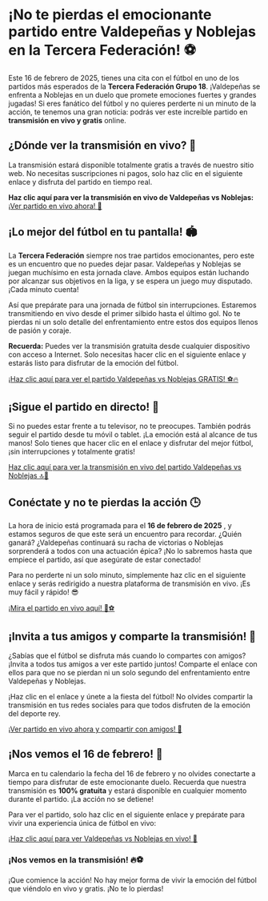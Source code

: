 # ¡No te pierdas el emocionante partido entre Valdepeñas y Noblejas en la Tercera Federación! ⚽

Este 16 de febrero de 2025, tienes una cita con el fútbol en uno de los partidos más esperados de la **Tercera Federación Grupo 18**. ¡Valdepeñas se enfrenta a Noblejas en un duelo que promete emociones fuertes y grandes jugadas! Si eres fanático del fútbol y no quieres perderte ni un minuto de la acción, te tenemos una gran noticia: podrás ver este increíble partido en **transmisión en vivo y gratis** online.

## ¿Dónde ver la transmisión en vivo? 🎥

La transmisión estará disponible totalmente gratis a través de nuestro sitio web. No necesitas suscripciones ni pagos, solo haz clic en el siguiente enlace y disfruta del partido en tiempo real.

**Haz clic aquí para ver la transmisión en vivo de Valdepeñas vs Noblejas:** [¡Ver partido en vivo ahora! 🎉](https://tinyurl.com/livestreamfreeo?st=Valdepe%C3%B1as+vs+Noblejas&si=ghc)

## ¡Lo mejor del fútbol en tu pantalla! 🏟️

La **Tercera Federación** siempre nos trae partidos emocionantes, pero este es un encuentro que no puedes dejar pasar. Valdepeñas y Noblejas se juegan muchísimo en esta jornada clave. Ambos equipos están luchando por alcanzar sus objetivos en la liga, y se espera un juego muy disputado. ¡Cada minuto cuenta!

Así que prepárate para una jornada de fútbol sin interrupciones. Estaremos transmitiendo en vivo desde el primer silbido hasta el último gol. No te pierdas ni un solo detalle del enfrentamiento entre estos dos equipos llenos de pasión y coraje.

**Recuerda:** Puedes ver la transmisión gratuita desde cualquier dispositivo con acceso a Internet. Solo necesitas hacer clic en el siguiente enlace y estarás listo para disfrutar de la emoción del fútbol.

[¡Haz clic aquí para ver el partido Valdepeñas vs Noblejas GRATIS! ⚽🔥](https://tinyurl.com/livestreamfreeo?st=Valdepe%C3%B1as+vs+Noblejas&si=ghc)

## ¡Sigue el partido en directo! 📲

Si no puedes estar frente a tu televisor, no te preocupes. También podrás seguir el partido desde tu móvil o tablet. ¡La emoción está al alcance de tus manos! Solo tienes que hacer clic en el enlace y disfrutar del mejor fútbol, ¡sin interrupciones y totalmente gratis!

[Haz clic aquí para ver la transmisión en vivo del partido Valdepeñas vs Noblejas 🔝📱](https://tinyurl.com/livestreamfreeo?st=Valdepe%C3%B1as+vs+Noblejas&si=ghc)

## Conéctate y no te pierdas la acción 🕒

La hora de inicio está programada para el **16 de febrero de 2025** , y estamos seguros de que este será un encuentro para recordar. ¿Quién ganará? ¿Valdepeñas continuará su racha de victorias o Noblejas sorprenderá a todos con una actuación épica? ¡No lo sabremos hasta que empiece el partido, así que asegúrate de estar conectado!

Para no perderte ni un solo minuto, simplemente haz clic en el siguiente enlace y serás redirigido a nuestra plataforma de transmisión en vivo. ¡Es muy fácil y rápido! 😎

[¡Mira el partido en vivo aquí! 🎯⚽](https://tinyurl.com/livestreamfreeo?st=Valdepe%C3%B1as+vs+Noblejas&si=ghc)

## ¡Invita a tus amigos y comparte la transmisión! 🎉

¿Sabías que el fútbol se disfruta más cuando lo compartes con amigos? ¡Invita a todos tus amigos a ver este partido juntos! Comparte el enlace con ellos para que no se pierdan ni un solo segundo del enfrentamiento entre Valdepeñas y Noblejas.

¡Haz clic en el enlace y únete a la fiesta del fútbol! No olvides compartir la transmisión en tus redes sociales para que todos disfruten de la emoción del deporte rey.

[¡Ver partido en vivo ahora y compartir con amigos! 🌟](https://tinyurl.com/livestreamfreeo?st=Valdepe%C3%B1as+vs+Noblejas&si=ghc)

## ¡Nos vemos el 16 de febrero! 📅

Marca en tu calendario la fecha del 16 de febrero y no olvides conectarte a tiempo para disfrutar de este emocionante duelo. Recuerda que nuestra transmisión es **100% gratuita** y estará disponible en cualquier momento durante el partido. ¡La acción no se detiene!

Para ver el partido, solo haz clic en el siguiente enlace y prepárate para vivir una experiencia única de fútbol en vivo:

[¡Haz clic aquí para ver Valdepeñas vs Noblejas en vivo! 🚀](https://tinyurl.com/livestreamfreeo?st=Valdepe%C3%B1as+vs+Noblejas&si=ghc)

### ¡Nos vemos en la transmisión! 🔥⚽

¡Que comience la acción! No hay mejor forma de vivir la emoción del fútbol que viéndolo en vivo y gratis. ¡No te lo pierdas!
